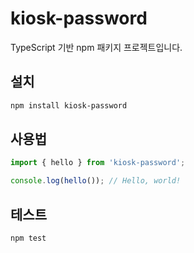 # kiosk-password

TypeScript 기반 npm 패키지 프로젝트입니다.

## 설치

```bash
npm install kiosk-password
```

## 사용법

```typescript
import { hello } from 'kiosk-password';

console.log(hello()); // Hello, world!
```

## 테스트

```bash
npm test
```
